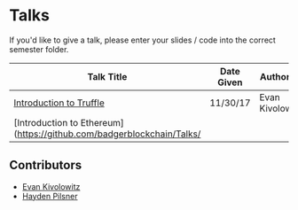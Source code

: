# Talks
If you'd like to give a talk, please enter your slides / code into the correct semester folder.

|Talk Title|Date Given|Author(s)|Presenter|
|----------|----------|-----------------|---------|
|[Introduction to Truffle](https://github.com/badgerblockchain/Talks/tree/master/Truffle/Introduction)| 11/30/17 | Evan Kivolowitz| Evan Kivolowitz|
|[Introduction to Ethereum](https://github.com/badgerblockchain/Talks/

## Contributors
* [Evan Kivolowitz](https://github.com/ekivolowitz)
* [Hayden Pilsner](https://github.com/HayPils)

